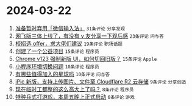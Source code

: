 # 2024-03-22

1. [准备暂时弃用「微信输入法」](https://www.v2ex.com/t/1025936) `31条评论` `分享发现`
1. [网飞版三体上线了，有没有 v 友分享一下观后感](https://www.v2ex.com/t/1025951) `23条评论` `问与答`
1. [校招选 offer，求大佬们建议](https://www.v2ex.com/t/1025937) `19条评论` `职场话题`
1. [创建了一个公益项目](https://www.v2ex.com/t/1025943) `15条评论` `程序员`
1. [Chrome v123 强制新版 UI，如何切回旧版？](https://www.v2ex.com/t/1025931) `15条评论` `Apple`
1. [小程序环境切换问题](https://www.v2ex.com/t/1025948) `10条评论` `程序员`
1. [有哪些值得加入的星球吗](https://www.v2ex.com/t/1025940) `10条评论` `问与答`
1. [iPic 新版，支持上传图片、文件至 Cloudflare R2 云存储](https://www.v2ex.com/t/1025932) `9条评论` `分享创造`
1. [现在临时工都整的这么高大上了吗？](https://www.v2ex.com/t/1025946) `8条评论` `程序员`
1. [特种兵式打游戏，本周五晚上正式启动](https://www.v2ex.com/t/1025955) `6条评论` `游戏`
